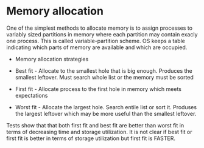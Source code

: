    

# Memory allocation

One of the simplest methods to allocate memory is to assign processes to variably sized partitions in memory where each partition may contain exacly one process. This is called variable-partition scheme. OS keeps a table indicating which parts of memory are available and which are occupied.

-   Memory allocation strategies

-   Best fit - Allocate to the smallest hole that is big enough. Produces the smallest leftover. Must search whole list or the memory must be sorted
-   First fit - Allocate process to the first hole in memory which meets expectations
-   Worst fit - Allocate the largest hole. Search entile list or sort it. Produses the largest leftover which may be more useful than the smallest leftover.

Tests show that that both first fit and best fit are better than worst fit in terms of decreasing time and storage utilization. It is not clear if best fit or first fit is better in terms of storage utilization but first fit is FASTER.